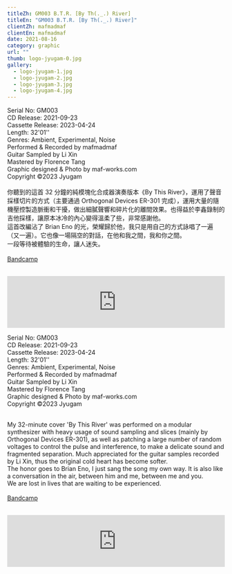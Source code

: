 ```yaml
---
titleZh: GM003 B​.​T​.​R. [By Th​(​.​_​.​) River]
titleEn: "GM003 B​.​T​.​R. [By Th​(​.​_​.​) River]"
clientZh: mafmadmaf
clientEn: mafmadmaf
date: 2021-08-16
category: graphic
url: ""
thumb: logo-jyugam-0.jpg
gallery:
  - logo-jyugam-1.jpg
  - logo-jyugam-2.jpg
  - logo-jyugam-3.jpg
  - logo-jyugam-4.jpg
---
```


Serial No: GM003 <br>
CD Release: 2021-09-23 <br>
Cassette Release: 2023-04-24 <br>
Length: 32'01'' <br>
Genres: Ambient, Experimental, Noise <br>
Performed & Recorded by mafmadmaf <br>
Guitar Sampled by Li Xin <br>
Mastered by Florence Tang <br>
Graphic designed & Photo by maf-works.com <br>
Copyright ©2023 Jyugam
<br><br>
你聽到的這首 32 分鐘的純模塊化合成器演奏版本《By This River》，運用了聲音採樣切片的方式（主要通過 Orthogonal Devices ER-301 完成），運用大量的隨機壓控製造脈衝和干擾，做出細膩聲響和碎片化的離間效果。也得益於李鑫錄制的吉他採樣，讓原本冰冷的內心變得溫柔了些，非常感謝他。 <br>
這首改編沾了 Brian Eno 的光，榮耀歸於他，我只是用自己的方式詠唱了一遍（又一遍）。它也像一場隔空的對話，在他和我之間，我和你之間。 <br>
一段等待被體驗的生命，讓人迷失。
<br><br>
[Bandcamp](jyugam.bandcamp.com/album/b-t-r-by-th-river)
<br><br>
<iframe style="border: 0; width: 100%; height: 120px;" src="https://bandcamp.com/EmbeddedPlayer/album=9972995/size=large/bgcol=ffffff/linkcol=333333/tracklist=false/artwork=none/transparent=true/" seamless><a href="https://jyugam.bandcamp.com/album/b-t-r-by-th-river">B.T.R. [By Th(._.) River] by mafmadmaf</a></iframe>

<!-- lang -->

Serial No: GM003 <br>
CD Release: 2021-09-23 <br>
Cassette Release: 2023-04-24 <br>
Length: 32'01'' <br>
Genres: Ambient, Experimental, Noise <br>
Performed & Recorded by mafmadmaf <br>
Guitar Sampled by Li Xin <br>
Mastered by Florence Tang <br>
Graphic designed & Photo by maf-works.com <br>
Copyright ©2023 Jyugam<br><br>

My 32-minute cover 'By This River' was performed on a modular synthesizer with heavy usage of sound sampling and slices (mainly by Orthogonal Devices ER-301), as well as patching a large number of random voltages to control the pulse and interference, to make a delicate sound and fragmented separation. Much appreciated for the guitar samples recorded by Li Xin, thus the original cold heart has become softer. <br>
The honor goes to Brian Eno, I just sang the song my own way. It is also like a conversation in the air, between him and me, between me and you. <br>
We are lost in lives that are waiting to be experienced.
<br><br>
[Bandcamp](jyugam.bandcamp.com/album/b-t-r-by-th-river)
<br><br>
<iframe style="border: 0; width: 100%; height: 120px;" src="https://bandcamp.com/EmbeddedPlayer/album=9972995/size=large/bgcol=ffffff/linkcol=333333/tracklist=false/artwork=none/transparent=true/" seamless><a href="https://jyugam.bandcamp.com/album/b-t-r-by-th-river">B.T.R. [By Th(._.) River] by mafmadmaf</a></iframe>